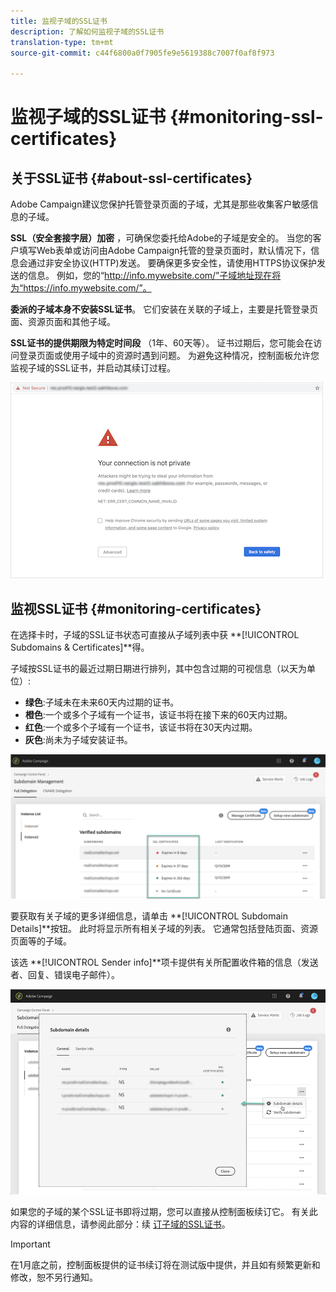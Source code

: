 ```yaml
---
title: 监视子域的SSL证书
description: 了解如何监视子域的SSL证书
translation-type: tm+mt
source-git-commit: c44f6800a0f7905fe9e5619388c7007f0af8f973

---
```



# 监视子域的SSL证书 {#monitoring-ssl-certificates}

## 关于SSL证书 {#about-ssl-certificates}

Adobe Campaign建议您保护托管登录页面的子域，尤其是那些收集客户敏感信息的子域。

**SSL（安全套接字层）加密** ，可确保您委托给Adobe的子域是安全的。 当您的客户填写Web表单或访问由Adobe Campaign托管的登录页面时，默认情况下，信息会通过非安全协议(HTTP)发送。 要确保更多安全性，请使用HTTPS协议保护发送的信息。 例如，您的“http://info.mywebsite.com/”子域地址现在将为“https://info.mywebsite.com/”。

**委派的子域本身不安装SSL证书**。 它们安装在关联的子域上，主要是托管登录页面、资源页面和其他子域。

**SSL证书的提供期限为特定时间段** （1年、60天等）。 证书过期后，您可能会在访问登录页面或使用子域中的资源时遇到问题。 为避免这种情况，控制面板允许您监视子域的SSL证书，并启动其续订过程。

![](assets/no_certificate.png)

## 监视SSL证书 {#monitoring-certificates}

在选择卡时，子域的SSL证书状态可直接从子域列表中获 **[!UICONTROL Subdomains & Certificates]**得。

子域按SSL证书的最近过期日期进行排列，其中包含过期的可视信息（以天为单位）:

* **绿色**:子域未在未来60天内过期的证书。
* **橙色**:一个或多个子域有一个证书，该证书将在接下来的60天内过期。
* **红色**:一个或多个子域有一个证书，该证书将在30天内过期。
* **灰色**:尚未为子域安装证书。

![](assets/subdomains_list.png)

要获取有关子域的更多详细信息，请单击 **[!UICONTROL Subdomain Details]**按钮。
此时将显示所有相关子域的列表。 它通常包括登陆页面、资源页面等的子域。

该选 **[!UICONTROL Sender info]**项卡提供有关所配置收件箱的信息（发送者、回复、错误电子邮件）。

![](assets/subdomain_details.png)

如果您的子域的某个SSL证书即将过期，您可以直接从控制面板续订它。 有关此内容的详细信息，请参阅此部分：续 [订子域的SSL证书](../../subdomains-certificates/using/renewing-subdomain-certificate.md)。

>[!IMPORTANT]
>
>在1月底之前，控制面板提供的证书续订将在测试版中提供，并且如有频繁更新和修改，恕不另行通知。
